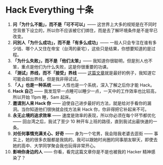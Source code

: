 # Hack Everything 十条

1.  **问「为什么不能」，而不是「可不可以」**—— 这世界上大多的规矩是在不同时空背景下设立的，所以你不应该被它们绑住，而是去了解环境条件是不是早已改变。
2.  **问別人「为什么成功」，而不是「有多么成功」**—— 一般人只会专注在谁有多少钱、哪个人又住在帝宝（台湾的豪宅），这些只是结果，你想要知道的是过程。
3.  **「为什么失败」，而不是「他们太笨」**—— 我知道你很聪明，但是別人也不笨，重点是他们为什么失败，这是你很重要的功课。
4.  **「测试」界线，而不「接受」界线**  ——  [这篇文章](http://mrjamie.cc/2011/05/11/screw-you-gianfranco-lanci/)就是最好的例子，我知道它可能会超出界线，但是我非得试试。
5.  **「人」也是一种系统**  —— 人性也是一个系统，深入了解之后你才能 Hack。
6.  **Hack 自己**  —— 我发现早一点睡可以睡少一点，一天中的工作效率也比较高，所以开始 11pm 睡，5am 起床。
7.  **邀请別人来 Hack 你**  —— 迫使自己进步最好的方法，就是给对手看你的漏洞。当你知道他们很快就会找方法来 Hack 你，你非得把它补起来不可。
8.  **永无止境的追求效率**  —— 速度是效率的表现，所以你必须在每个环节都优化 —— 回台湾之后，我试了至少 10 种开车上班的路径，直到我试出最快速的一条。
9.  **对任何事情充满关心、好奇**  —— 身为一个宅男，我会陪我老婆去逛街 —— 事实上，她的很多衣服都是我挑的。我可以跟她时尚圈的同事朋友聊天，即使去她的高中、大学同学聚会我也玩得非常开心。
10.  **影响你身边的人**  —— 你看，看完这篇文章你是不是也被我的 Hacker 精神感染了？